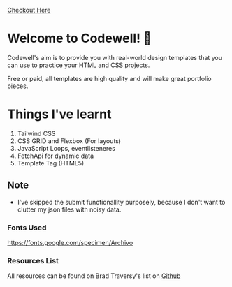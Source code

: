 [Checkout Here](https://unruffled-johnson-de45f0.netlify.app/)

# Welcome to Codewell! 👋

Codewell's aim is to provide you with real-world design templates that you can use to practice your HTML and CSS projects.

Free or paid, all templates are high quality and will make great portfolio pieces.

# Things I've learnt

1. Tailwind CSS
2. CSS GRID and Flexbox (For layouts)
3. JavaScript Loops, eventlisteneres
4. FetchApi for dynamic data
5. Template Tag (HTML5)

## Note

- I've skipped the submit functionallity purposely, because I don't want to clutter my json files with noisy data.

### Fonts Used

https://fonts.google.com/specimen/Archivo

### Resources List

All resources can be found on Brad Traversy's list on [Github](https://github.com/bradtraversy/design-resources-for-developers)

